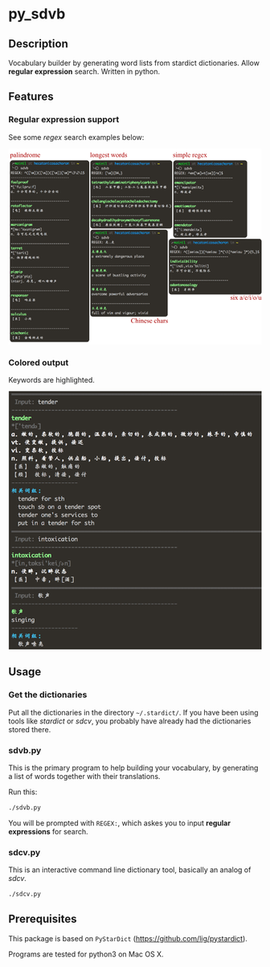 # py_sdvb

## Description

Vocabulary builder by generating word lists from stardict dictionaries.  Allow
**regular expression** search.  Written in python.


## Features

### Regular expression support

See some *regex* search examples below:

![Regex support.](/images/regex.png)

### Colored output

Keywords are highlighted.

<img src="/images/coloroutput.png"  width="800">

## Usage

### Get the dictionaries

Put all the dictionaries in the directory `~/.stardict/`.  If you have been
using tools like *stardict* or *sdcv*, you probably have already had the
dictionaries stored there.

### sdvb.py

This is the primary program to help building your vocabulary, by generating a
list of words together with their translations.

Run this:
```bash
./sdvb.py
```
You will be prompted with `REGEX:`, which askes you to input **regular
expressions** for search.


### sdcv.py 

This is an interactive command line dictionary tool, basically an analog of
*sdcv*.

```bash
./sdcv.py
```


## Prerequisites

This package is based on `PyStarDict` (https://github.com/lig/pystardict).

Programs are tested for python3 on Mac OS X.
